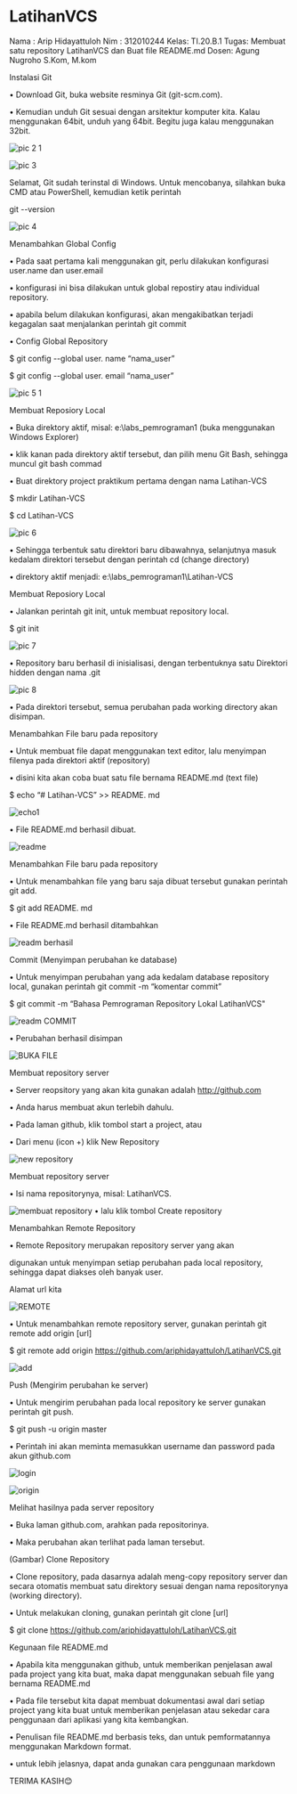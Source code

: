 # LatihanVCS
Nama : Arip Hidayattuloh
Nim  : 312010244
Kelas: TI.20.B.1
Tugas: Membuat satu repository LatihanVCS dan Buat file README.md
Dosen: Agung Nugroho S.Kom, M.kom

Instalasi Git

• Download Git, buka website resminya Git (git-scm.com).

• Kemudian unduh Git sesuai dengan arsitektur komputer kita. Kalau menggunakan 64bit, unduh yang 64bit. Begitu juga kalau menggunakan 32bit.


![pic 2 1](https://user-images.githubusercontent.com/72840534/96367580-f63ef180-1178-11eb-96b6-5dda04c64fdd.jpg)

![pic 3](https://user-images.githubusercontent.com/72840534/96367595-08209480-1179-11eb-9fdb-cf8707a157de.jpg)


Selamat, Git sudah terinstal di Windows. Untuk mencobanya, silahkan buka CMD atau PowerShell, kemudian ketik perintah

git --version

![pic 4](https://user-images.githubusercontent.com/72840534/96367601-0d7ddf00-1179-11eb-8dd6-ef2dee401a8c.jpg)

Menambahkan Global Config

• Pada saat pertama kali menggunakan git, perlu dilakukan konfigurasi user.name dan user.email

• konfigurasi ini bisa dilakukan untuk global repostiry atau individual repository.

• apabila belum dilakukan konfigurasi, akan mengakibatkan terjadi kegagalan saat menjalankan perintah git commit

• Config Global Repository

$ git config --global user. name “nama_user”

$ git config --global user. email “nama_user”

![pic 5 1](https://user-images.githubusercontent.com/72840534/96367605-1373c000-1179-11eb-9e18-bb2f1afc882b.jpg)


Membuat Reposiory Local

• Buka direktory aktif, misal: e:\labs_pemrograman1 (buka menggunakan Windows Explorer)

• klik kanan pada direktory aktif tersebut, dan pilih menu Git Bash, sehingga muncul git bash commad

• Buat direktory project praktikum pertama dengan nama Latihan-VCS

$ mkdir Latihan-VCS

$ cd Latihan-VCS

![pic 6](https://user-images.githubusercontent.com/72840534/96367610-1b336480-1179-11eb-9d37-7be4625bdcad.jpg)

• Sehingga terbentuk satu direktori baru dibawahnya, selanjutnya masuk kedalam direktori tersebut dengan perintah cd (change directory)

• direktory aktif menjadi: e:\labs_pemrograman1\Latihan-VCS

Membuat Reposiory Local

• Jalankan perintah git init, untuk membuat repository local.

$ git init

![pic 7](https://user-images.githubusercontent.com/72840534/96367612-1e2e5500-1179-11eb-89f5-fd2f94acffea.jpg)


• Repository baru berhasil di inisialisasi, dengan terbentuknya satu Direktori hidden dengan nama .git

![pic 8](https://user-images.githubusercontent.com/72840534/96367614-21294580-1179-11eb-97a4-516a82407145.jpg)

• Pada direktori tersebut, semua perubahan pada working directory akan disimpan.

Menambahkan File baru pada repository

• Untuk membuat file dapat menggunakan text editor, lalu menyimpan filenya pada direktori aktif (repository)

• disini kita akan coba buat satu file bernama README.md (text file)

$ echo “# Latihan-VCS” >> README. md

![echo1](https://user-images.githubusercontent.com/72840534/96368045-af9ec680-117b-11eb-81b6-6b4a8f7e4f1d.png)

• File README.md berhasil dibuat.

![readme](https://user-images.githubusercontent.com/72840534/96368179-b11cbe80-117c-11eb-8ba4-2de88299c570.jpg)

Menambahkan File baru pada repository

• Untuk menambahkan file yang baru saja dibuat tersebut gunakan perintah git add.

$ git add README. md

• File README.md berhasil ditambahkan

![readm berhasil](https://user-images.githubusercontent.com/72840534/96368438-060d0480-117e-11eb-97d7-59da7d7d23bb.jpg)


Commit (Menyimpan perubahan ke database)

• Untuk menyimpan perubahan yang ada kedalam database repository local, gunakan perintah git commit -m “komentar commit”

$ git commit -m “Bahasa Pemrograman Repository Lokal LatihanVCS"

![readm COMMIT](https://user-images.githubusercontent.com/72840534/96368607-d27eaa00-117e-11eb-973b-1148d683b9be.jpg)


• Perubahan berhasil disimpan

![BUKA FILE](https://user-images.githubusercontent.com/72840534/96368701-88e28f00-117f-11eb-811f-e05fa64d404b.jpg)

Membuat repository server

• Server reopsitory yang akan kita gunakan adalah http://github.com

• Anda harus membuat akun terlebih dahulu.

• Pada laman github, klik tombol start a project, atau

• Dari menu (icon +) klik New Repository

![new repository](https://user-images.githubusercontent.com/72840534/96368967-386c3100-1181-11eb-9766-aaddc753338d.jpg)

Membuat repository server

• Isi nama repositorynya, misal: LatihanVCS.

![membuat repository](https://user-images.githubusercontent.com/72840534/96369183-b7159e00-1182-11eb-86f5-2074e6750b05.png)
• lalu klik tombol Create repository


Menambahkan Remote Repository

• Remote Repository merupakan repository server yang akan

digunakan untuk menyimpan setiap perubahan pada local repository, sehingga dapat diakses oleh banyak user.

Alamat url kita

![REMOTE](https://user-images.githubusercontent.com/72840534/96369409-e547ad80-1183-11eb-9224-5633948b042a.png)

• Untuk menambahkan remote repository server, gunakan perintah git remote add origin [url]

$ git remote add origin https://github.com/ariphidayattuloh/LatihanVCS.git

![add](https://user-images.githubusercontent.com/72840534/96369473-5d15d800-1184-11eb-9627-0430787fe721.png)



Push (Mengirim perubahan ke server)

• Untuk mengirim perubahan pada local repository ke server gunakan perintah git push.

$ git push -u origin master

• Perintah ini akan meminta memasukkan username dan password pada akun github.com

![login](https://user-images.githubusercontent.com/72840534/96369637-694e6500-1185-11eb-941a-2a4f4e7988e6.png)

![origin](https://user-images.githubusercontent.com/72840534/96369703-c813de80-1185-11eb-9f77-f605975e2a27.png)

Melihat hasilnya pada server repository

• Buka laman github.com, arahkan pada repositorinya.

• Maka perubahan akan terlihat pada laman tersebut.

(Gambar)
Clone Repository

• Clone repository, pada dasarnya adalah meng-copy repository server dan secara otomatis membuat satu direktory sesuai dengan nama repositorynya (working directory).

• Untuk melakukan cloning, gunakan perintah git clone [url]

$ git clone https://github.com/ariphidayattuloh/LatihanVCS.git


Kegunaan file README.md

• Apabila kita menggunakan github, untuk memberikan penjelasan awal pada project yang kita buat, maka dapat menggunakan sebuah file yang bernama README.md

• Pada file tersebut kita dapat membuat dokumentasi awal dari setiap project yang kita buat untuk memberikan penjelasan atau sekedar cara penggunaan dari aplikasi yang kita kembangkan.

• Penulisan file README.md berbasis teks, dan untuk pemformatannya menggunakan Markdown format.

• untuk lebih jelasnya, dapat anda gunakan cara penggunaan markdown

TERIMA KASIH😊



